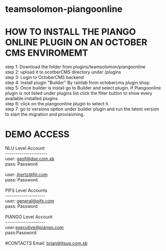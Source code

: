 # teamsolomon-piangoonline

# HOW TO INSTALL THE PIANGO ONLINE PLUGIN ON AN OCTOBER CMS ENVIROMEMT

step 1: Download the folder from plugins/teamsolomon/piangoonline<br/>
step 2: upload it to ocotberCMS directory under /plugins<br/>
step 3: Login to OctoberCMS backend<br/>
step 4: Install plugin "Builder" By rainlab from octobercms plugin shop.<br/>
step 5: Once builder is install go to Builder and select plugin. If Piangoonline plugin is not listed under plugins list click the fliter button to show every available installed
plugins<br/>
step 6: click on the piangoonline plugin to select it.<br/>
step 7: go to versions option under builder plugin and run the latest version to start the migration and provisioning.

# DEMO ACCESS
NLU Level Account<br/>
---------------------<br/>
user: geof@dse.com.sb<br/>
pass: Password<br/>
<br/>
user: jhertz@fiji.com<br/>
pass: Password<br/>
<br/>
PIFS Level Accounts<br/>
--------------------<br/>
user: general@pifs.com<br/>
pass: Password<br/>
<br/>
PIANGO Level Account<br/>
--------------------<br/>
user:executive@piango.com<br/>
pass:Password<br/>
<br/>
#CONTACTS
Email: brian@itsup.com.sb

